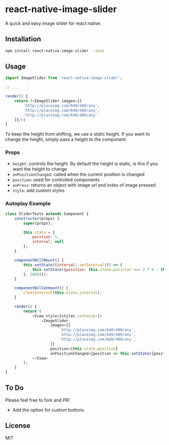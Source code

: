 # react-native-image-slider
A quick and easy image slider for react native.

## Installation

```bash
npm install react-native-image-slider --save
```

## Usage

```javascript
import ImageSlider from 'react-native-image-slider';

// ...

render() {
    return (<ImageSlider images={[
        'http://placeimg.com/640/480/any',
        'http://placeimg.com/640/480/any',
        'http://placeimg.com/640/480/any'
    ]}/>)
}
```

To keep the height from shifting, we use a static height.
If you want to change the height, simply pass a height to the component.

### Props

* `height`: controls the height. By default the height is static, is this if you want the height to change
* `onPositionChanged`: called when the current position is changed
* `position`: used for controlled components
* `onPress`: returns an object with image url and index of image pressed
* `style`: add custom styles

### Autoplay Example

```javascript
class SliderTests extends Component {
    constructor(props) {
        super(props);

        this.state = {
            position: 1,
            interval: null
        };
    }

    componentWillMount() {
        this.setState({interval: setInterval(() => {
            this.setState({position: this.state.position === 2 ? 0 : this.state.position + 1});
        }, 2000)});
    }

    componentWillUnmount() {
        clearInterval(this.state.interval);
    }

    render() {
        return (
            <View style={styles.container}>
                <ImageSlider
                    images={[
                        `http://placeimg.com/640/480/any`,
                        `http://placeimg.com/640/480/any`,
                        `http://placeimg.com/640/480/any`,
                    ]}
                    position={this.state.position}
                    onPositionChanged={position => this.setState({position})}/>
            </View>
        );
    }
}
```

## To Do

Please feel free to fork and PR!

* Add the option for custom buttons

## License

MIT
